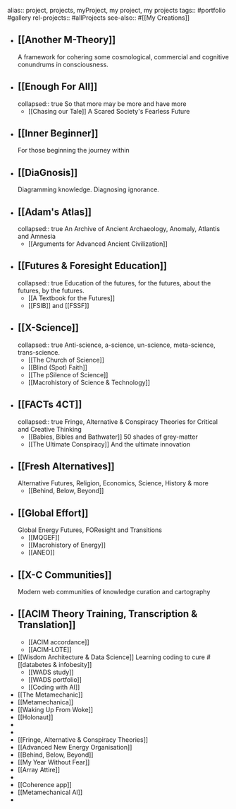 alias:: project, projects, myProject, my project, my projects
tags:: #portfolio #gallery 
rel-projects:: #allProjects
see-also:: #[[My Creations]]
- ## [[Another M-Theory]]
  A framework for cohering some cosmological, commercial and cognitive conundrums in consciousness.
- ## [[Enough For All]]
  collapsed:: true
  So that more may be more and have more
	- [[Chasing our Tale]]
	  A Scared Society's Fearless Future
- ## [[Inner Beginner]]
  For those beginning the journey within
- ## [[DiaGnosis]]
  Diagramming knowledge. Diagnosing ignorance.
- ## [[Adam's Atlas]]
  collapsed:: true
  An Archive of Ancient Archaeology, Anomaly, Atlantis and Amnesia
	- [[Arguments for Advanced Ancient Civilization]]
- ## [[Futures & Foresight Education]]
  collapsed:: true
  Education of the futures, for the futures, about the futures, by the futures.
	- [[A Textbook for the Futures]]
	- [[FSIB]] and [[FSSF]]
- ## [[X-Science]]
  collapsed:: true
  Anti-science, a-science, un-science, meta-science, trans-science.
	- [[The Church of Science]]
	- [[Blind (Spot) Faith]]
	- [[The pSilence of Science]]
	- [[Macrohistory of Science & Technology]]
- ## [[FACTs 4CT]] 
  collapsed:: true
  Fringe, Alternative & Conspiracy Theories for Critical and Creative Thinking
	- [[Babies, Bibles and Bathwater]]
	  50 shades of grey-matter
	- [[The Ultimate Conspiracy]]
	  And the ultimate innovation
- ## [[Fresh Alternatives]]
  Alternative Futures, Religion, Economics, Science, History & more
	- [[Behind, Below, Beyond]]
- ## [[Global Effort]]
  Global Energy Futures, FOResight and Transitions
	- [[MQGEF]]
	- [[Macrohistory of Energy]]
	- [[ANEO]]
- ## [[X-C Communities]]
  Modern web communities of knowledge curation and cartography
- ## [[ACIM Theory Training, Transcription & Translation]]
	- [[ACIM accordance]]
	- [[ACIM-LOTE]]
- [[Wisdom Architecture & Data Science]]
  Learning coding to cure #[[databetes & infobesity]]
	- [[WADS study]]
	- [[WADS portfolio]]
	- [[Coding with AI]]
- [[The Metamechanic]]
- [[Metamechanica]]
- [[Waking Up From Woke]]
- [[Holonaut]]
-
-
- [[Fringe, Alternative & Conspiracy Theories]]
- [[Advanced New Energy Organisation]]
- [[Behind, Below, Beyond]]
- [[My Year Without Fear]]
- [[Array Attire]]
-
- [[Coherence app]]
- [[Metamechanical AI]]
-
